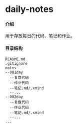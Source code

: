 # daily-notes

#### 介绍
用于存放每日的代码、笔记和作业。

#### 目录结构
```
README.md
.gitignore
notes
--001day
  --复盘代码
  --作业代码
  --笔记.md/.xmind
  --...
--002day
  --复盘代码
  --作业代码
  --笔记.md/.xmind
  --...
...
```